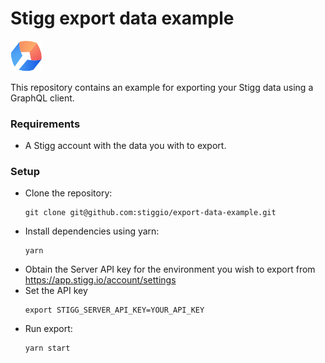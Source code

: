 # Stigg export data example

<img src="docs/StiggIcon.svg" width="50" alt="Stigg Logo">

This repository contains an example for exporting your Stigg data using a GraphQL client.

### Requirements

* A Stigg account with the data you with to export.

### Setup

* Clone the repository:
  ```
  git clone git@github.com:stiggio/export-data-example.git
  ```
* Install dependencies using yarn:
  ```
  yarn
  ```
* Obtain the Server API key for the environment you wish to export from https://app.stigg.io/account/settings
* Set the API key
  ```
  export STIGG_SERVER_API_KEY=YOUR_API_KEY
  ```
* Run export:
  ```
  yarn start
  ```